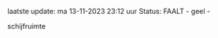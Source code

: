 laatste update: 
ma 13-11-2023 23:12   uur 
Status: FAALT - geel - 
<div class="service Y">schijfruimte</div>